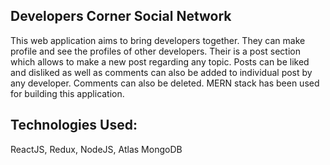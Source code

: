 ## Developers Corner Social Network
This web application aims to bring developers together. They can make profile and see the profiles of other developers.
Their is a post section which allows to make a new post regarding any topic. Posts can be liked and disliked as well as
comments can also be added to individual post by any developer. Comments can also be deleted. MERN stack has been used for
building this application.

## Technologies Used:
ReactJS, Redux, NodeJS, Atlas MongoDB



